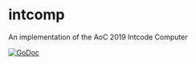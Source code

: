 # intcomp
An implementation of the AoC 2019 Intcode Computer

[![GoDoc](https://godoc.org/github.com/SoMuchForSubtlety/intcomp?status.svg)](https://godoc.org/github.com/SoMuchForSubtlety/intcomp)
